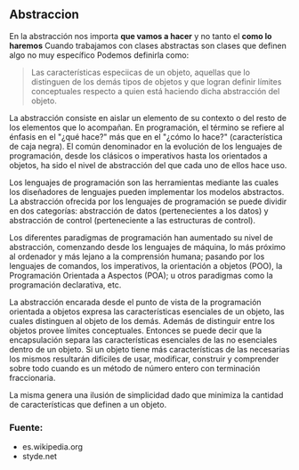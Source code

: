## Abstraccion
En la abstracción nos importa **que vamos a hacer** y no tanto el **como lo haremos**
Cuando trabajamos con clases abstractas son clases que definen algo no muy específico
Podemos definirla como:



> Las características especiicas de un objeto, aquellas que lo
> distinguen de los demás tipos de objetos y que logran definir límites
> conceptuales respecto a quien está haciendo dicha abstracción del
> objeto.



La abstracción consiste en aislar un elemento de su contexto o del resto de los elementos que lo acompañan. En programación, el término se refiere al énfasis en el "¿qué hace?" más que en el "¿cómo lo hace?" (característica de caja negra). El común denominador en la evolución de los lenguajes de programación, desde los clásicos o imperativos hasta los orientados a objetos, ha sido el nivel de abstracción del que cada uno de ellos hace uso.

Los lenguajes de programación son las herramientas mediante las cuales los diseñadores de lenguajes pueden implementar los modelos abstractos. La abstracción ofrecida por los lenguajes de programación se puede dividir en dos categorías: abstracción de datos (pertenecientes a los datos) y abstracción de control (perteneciente a las estructuras de control).

Los diferentes paradigmas de programación han aumentado su nivel de abstracción, comenzando desde los lenguajes de máquina, lo más próximo al ordenador y más lejano a la comprensión humana; pasando por los lenguajes de comandos, los imperativos, la orientación a objetos (POO), la Programación Orientada a Aspectos (POA); u otros paradigmas como la programación declarativa, etc.

La abstracción encarada desde el punto de vista de la programación orientada a objetos expresa las características esenciales de un objeto, las cuales distinguen al objeto de los demás. Además de distinguir entre los objetos provee límites conceptuales. Entonces se puede decir que la encapsulación separa las características esenciales de las no esenciales dentro de un objeto. Si un objeto tiene más características de las necesarias los mismos resultarán difíciles de usar, modificar, construir y comprender sobre todo cuando es un método de número entero con terminación fraccionaria.

La misma genera una ilusión de simplicidad dado que minimiza la cantidad de características que definen a un objeto.

### Fuente:
 - es.wikipedia.org
 - styde.net